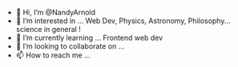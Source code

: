 - 👋 Hi, I’m @NandyArnold
- 👀 I’m interested in ... Web Dev, Physics, Astronomy, Philosophy... science in general !
- 🌱 I’m currently learning ... Frontend web dev
- 💞️ I’m looking to collaborate on ...
- 📫 How to reach me ...

<!---
NandyArnold/NandyArnold is a ✨ special ✨ repository because its `README.md` (this file) appears on your GitHub profile.
You can click the Preview link to take a look at your changes.
--->
